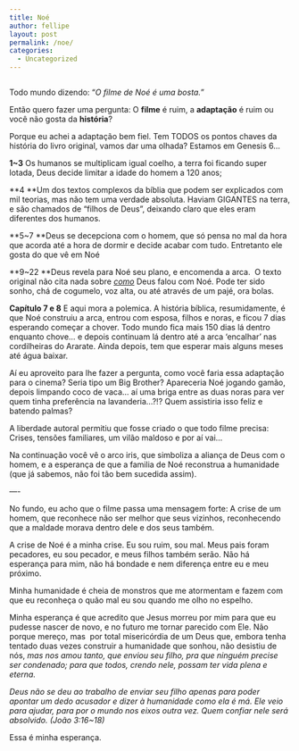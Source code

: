 ```yaml
---
title: Noé
author: fellipe
layout: post
permalink: /noe/
categories:
  - Uncategorized
---
```

<p style="text-align: center;">
  <img alt="" src="http://c.crossmap.christianpost.com/images/1/63/16398.jpg"  />
</p>

Todo mundo dizendo: &#8220;*O filme de Noé é uma bosta.*&#8221;

Então quero fazer uma pergunta: O **filme** é ruim, a **adaptação** é ruim ou você não gosta da **história**?

Porque eu achei a adaptação bem fiel. Tem TODOS os pontos chaves da história do livro original, vamos dar uma olhada? Estamos em Genesis 6&#8230;

**1~3** Os humanos se multiplicam igual coelho, a terra foi ficando super lotada, Deus decide limitar a idade do homem a 120 anos;

**4 **Um dos textos complexos da bíblia que podem ser explicados com mil teorias, mas não tem uma verdade absoluta. Haviam GIGANTES na terra, e são chamados de &#8220;filhos de Deus&#8221;, deixando claro que eles eram diferentes dos humanos.

**5~7 **Deus se decepciona com o homem, que só pensa no mal da hora que acorda até a hora de dormir e decide acabar com tudo. Entretanto ele gosta do que vê em Noé

**9~22 **Deus revela para Noé seu plano, e encomenda a arca.  O texto original não cita nada sobre <span style="text-decoration: underline;"><em>como</em></span> Deus falou com Noé. Pode ter sido sonho, chá de cogumelo, voz alta, ou até através de um pajé, ora bolas.

**Capítulo 7 e 8** E aqui mora a polemica. A história bíblica, resumidamente, é que Noé construiu a arca, entrou com esposa, filhos e noras, e ficou 7 dias esperando começar a chover. Todo mundo fica mais 150 dias lá dentro enquanto chove&#8230; e depois continuam lá dentro até a arca &#8216;encalhar&#8217; nas cordilheiras do Ararate. Ainda depois, tem que esperar mais alguns meses até água baixar.

Aí eu aproveito para lhe fazer a pergunta, como você faria essa adaptação para o cinema? Seria tipo um Big Brother? Apareceria Noé jogando gamão, depois limpando coco de vaca&#8230; aí uma briga entre as duas noras para ver quem tinha preferência na lavanderia&#8230;?!? Quem assistiria isso feliz e batendo palmas?

A liberdade autoral permitiu que fosse criado o que todo filme precisa: Crises, tensões familiares, um vilão maldoso e por aí vai&#8230;

Na continuação você vê o arco iris, que simboliza a aliança de Deus com o homem, e a esperança de que a familia de Noé reconstrua a humanidade (que já sabemos, não foi tão bem sucedida assim).

&#8212;-

No fundo, eu acho que o filme passa uma mensagem forte: A crise de um homem, que reconhece não ser melhor que seus vizinhos, reconhecendo que a maldade morava dentro dele e dos seus também.

A crise de Noé é a minha crise. Eu sou ruim, sou mal. Meus pais foram pecadores, eu sou pecador, e meus filhos também serão. Não há esperança para mim, não há bondade e nem diferença entre eu e meu próximo.

Minha humanidade é cheia de monstros que me atormentam e fazem com que eu reconheça o quão mal eu sou quando me olho no espelho.

Minha esperança é que acredito que Jesus morreu por mim para que eu pudesse nascer de novo, e no futuro me tornar parecido com Ele. Não porque mereço, mas  por total misericórdia de um Deus que, embora tenha tentado duas vezes construir a humanidade que sonhou, não desistiu de nós, *mas nos amou tanto, que enviou seu filho, pra que ninguém precise ser condenado; para que todos, crendo nele, possam ter vida plena e eterna.*

*Deus não se deu ao trabalho de enviar seu filho apenas para poder apontar um dedo acusador e dizer à humanidade como ela é má. Ele veio para ajudar, para por o mundo nos eixos outra vez. Quem confiar nele será absolvido. (João 3:16~18)*

Essa é minha esperança.